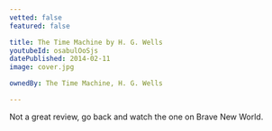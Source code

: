 ```yaml
---
vetted: false
featured: false

title: The Time Machine by H. G. Wells
youtubeId: osabulOoSjs
datePublished: 2014-02-11
image: cover.jpg

ownedBy: The Time Machine, H. G. Wells

---
```


Not a great review, go back and watch the one on Brave New World.

